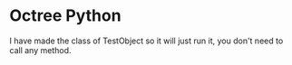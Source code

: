 # Octree Python
I have made the class of TestObject so it will just run it, you don't need to call any method.

